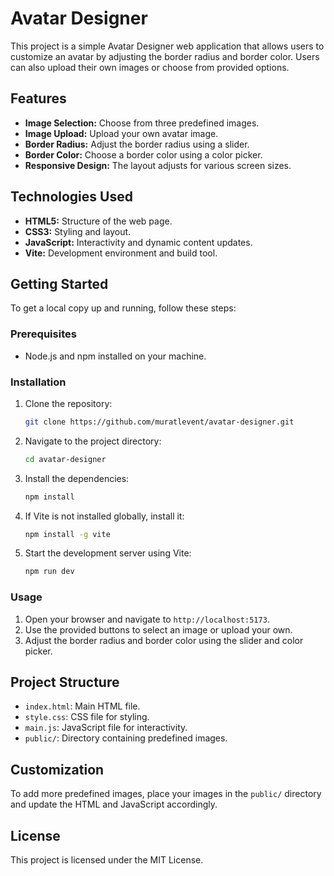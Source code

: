 # Avatar Designer

This project is a simple Avatar Designer web application that allows users to customize an avatar by adjusting the border radius and border color. Users can also upload their own images or choose from provided options.

## Features

- **Image Selection:** Choose from three predefined images.
- **Image Upload:** Upload your own avatar image.
- **Border Radius:** Adjust the border radius using a slider.
- **Border Color:** Choose a border color using a color picker.
- **Responsive Design:** The layout adjusts for various screen sizes.

## Technologies Used

- **HTML5:** Structure of the web page.
- **CSS3:** Styling and layout.
- **JavaScript:** Interactivity and dynamic content updates.
- **Vite:** Development environment and build tool.

## Getting Started

To get a local copy up and running, follow these steps:

### Prerequisites

- Node.js and npm installed on your machine.

### Installation

1. Clone the repository:
   ```bash
   git clone https://github.com/muratlevent/avatar-designer.git
   ```
2. Navigate to the project directory:
   ```bash
   cd avatar-designer
   ```
3. Install the dependencies:
   ```bash
   npm install
   ```
4. If Vite is not installed globally, install it:
   ```bash
   npm install -g vite
   ```
5. Start the development server using Vite:
   ```bash
   npm run dev
   ```

### Usage

1. Open your browser and navigate to `http://localhost:5173`.
2. Use the provided buttons to select an image or upload your own.
3. Adjust the border radius and border color using the slider and color picker.

## Project Structure

- `index.html`: Main HTML file.
- `style.css`: CSS file for styling.
- `main.js`: JavaScript file for interactivity.
- `public/`: Directory containing predefined images.

## Customization

To add more predefined images, place your images in the `public/` directory and update the HTML and JavaScript accordingly.

## License

This project is licensed under the MIT License.

